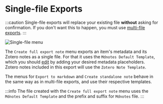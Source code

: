 # Single-file Exports

:::caution
Single-file exports will replace your existing file **without** asking for confirmation. If you don't want this to happen, you must use [multi-file exports](multi-file.md).
:::

![Single-file menu](../../images/single-file-menu.png)

The `Create full export note` menu exports an item's metadata and its Zotero notes as a single file.
For that it uses the `Mdnotes Default Template`, which you should [edit](../../advanced/templates/single-file.md) by adding your desired metadata placeholders.
Zotero notes included in this export will use the `Zotero Note Template`.

The menus for `Export to markdown` and `Create standalone note` behave in the same way as in multi-file exports, and use their respective templates.

:::info
The file created with the `Create full export note` menu uses the `Mdnotes Default Template` and the prefix and suffix for `Mdnotes` file.
:::
